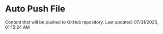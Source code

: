 # Auto Push File

Content that will be pushed to GitHub repository.
Last updated: 07/31/2025, 01:15:24 AM
